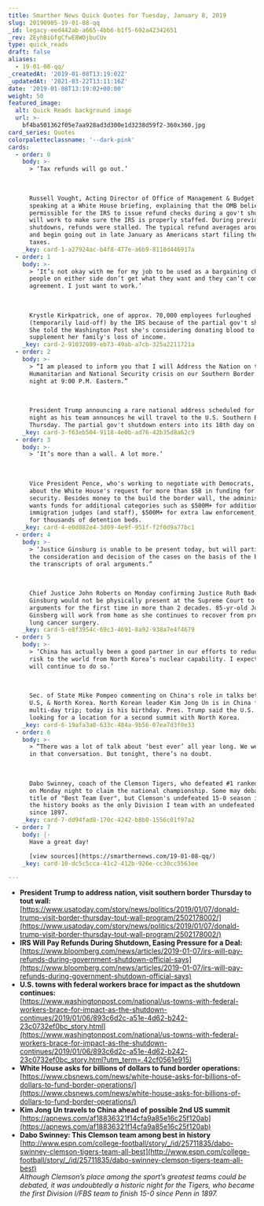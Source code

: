 ```yaml
---
title: Smarther News Quick Quotes for Tuesday, January 8, 2019
slug: 20190905-19-01-08-qq
_id: legacy-eed442ab-a665-4bb6-b1f5-692a42342651
_rev: ZEyhBiGfgCfwE8WOjbuCUv
type: quick_reads
draft: false
aliases:
  - 19-01-08-qq/
_createdAt: '2019-01-08T13:19:02Z'
_updatedAt: '2021-03-22T13:11:16Z'
date: '2019-01-08T13:19:02+00:00'
weight: 50
featured_image:
  alt: Quick Reads background image
  url: >-
    bf4ba501362f05e7aa928ad3d300e1d3238d59f2-360x360.jpg
card_series: Quotes
colorpaletteclassname: '--dark-pink'
cards:
  - order: 0
    body: >-
      > ‘Tax refunds will go out.’  
        
        
        
      Russell Vought, Acting Director of Office of Management & Budget (OMB),
      speaking at a White House briefing, explaining that the OMB believes its
      permissible for the IRS to issue refund checks during a gov't shutdown and
      will work to make sure the IRS is properly staffed. During previous
      shutdowns, refunds were stalled. The typical refund averages around $3,000
      and begin going out in late January as Americans start filing their yearly
      taxes.
    _key: card-1-a27924ac-b4f8-477e-a6b9-8118d446917a
  - order: 1
    body: >-
      > ‘It’s not okay with me for my job to be used as a bargaining chip when
      people on either side don’t get what they want and they can’t come to an
      agreement. I just want to work.’  
        
        
        
      Krystle Kirkpatrick, one of approx. 70,000 employees furloughed
      (temporarily laid-off) by the IRS because of the partial gov't shutdown.
      She told the Washington Post she's considering donating blood to
      supplement her family's loss of income.
    _key: card-2-91032089-eb73-49ab-a7cb-325a2211721a
  - order: 2
    body: >-
      > “I am pleased to inform you that I will Address the Nation on the
      Humanitarian and National Security crisis on our Southern Border. Tuesday
      night at 9:00 P.M. Eastern.”  
        
        
        
      President Trump announcing a rare national address scheduled for Tuesday
      night as his team announces he will travel to the U.S. Southern Border on
      Thursday. The partial gov't shutdown enters into its 18th day on Tuesday.
    _key: card-3-f63eb504-9118-4e0b-ad76-42b35d8a62c9
  - order: 3
    body: >-
      > ‘It’s more than a wall. A lot more.’  
        
        
        
      Vice President Pence, who's working to negotiate with Democrats, speaking
      about the White House's request for more than $5B in funding for border
      security. Besides money to the build the border wall, the administration
      wants funds for additional categories such as $500M+ for additional
      immigration judges (and staff), $500M+ for extra law enforcement, and $4M+
      for thousands of detention beds.
    _key: card-4-e0d882e4-3d09-4e9f-951f-f2f0d9a77bc1
  - order: 4
    body: >-
      > ‘Justice Ginsburg is unable to be present today, but will participate in
      the consideration and decision of the cases on the basis of the briefs and
      the transcripts of oral arguments.”  
        
        
        
      Chief Justice John Roberts on Monday confirming Justice Ruth Bader
      Ginsburg would not be physically present at the Supreme Court to hear
      arguments for the first time in more than 2 decades. 85-yr-old Justice
      Ginsberg will work from home as she continues to recover from preventative
      lung cancer surgery.
    _key: card-5-e8f3954c-69c3-4691-8a92-938a7e4f4679
  - order: 5
    body: >-
      > ‘China has actually been a good partner in our efforts to reduce the
      risk to the world from North Korea’s nuclear capability. I expect they
      will continue to do so.’  
        
        
        
      Sec. of State Mike Pompeo commenting on China's role in talks between the
      U.S, & North Korea. North Korean leader Kim Jong Un is in China for a
      multi-day trip; today is his birthday. Pres. Trump said the U.S. is
      looking for a location for a second summit with North Korea.
    _key: card-6-19afa3a0-633c-484a-9b56-07ea7d3f0e33
  - order: 6
    body: >-
      > “There was a lot of talk about ‘best ever’ all year long. We were never
      in that conversation. But tonight, there’s no doubt.  
        
        
        
      Dabo Swinney, coach of the Clemson Tigers, who defeated #1 ranked Alabama
      on Monday night to claim the national championship. Some may debate the
      title of "Best Team Ever", but Clemson's undefeated 15-0 season is one for
      the history books as the only Division I team with an undefeated season
      since 1897.
    _key: card-7-dd94fad8-170c-4242-b8b0-1556c01f97a2
  - order: 7
    body: |-
      Have a great day!

      [view sources](https://smarthernews.com/19-01-08-qq/)
    _key: card-10-dc5c5cca-41c2-412b-926e-cc30cc5563ee

---
```

* **President Trump to address nation, visit southern border Thursday to tout wall:**  
[https://www.usatoday.com/story/news/politics/2019/01/07/donald-trump-visit-border-thursday-tout-wall-program/2502178002/](https://www.usatoday.com/story/news/politics/2019/01/07/donald-trump-visit-border-thursday-tout-wall-program/2502178002/)
* **IRS Will Pay Refunds During Shutdown, Easing Pressure for a Deal:**  
[https://www.bloomberg.com/news/articles/2019-01-07/irs-will-pay-refunds-during-government-shutdown-official-says](https://www.bloomberg.com/news/articles/2019-01-07/irs-will-pay-refunds-during-government-shutdown-official-says)
* **U.S. towns with federal workers brace for impact as the shutdown continues:**  
[https://www.washingtonpost.com/national/us-towns-with-federal-workers-brace-for-impact-as-the-shutdown-continues/2019/01/06/893c6d2c-a51e-4d62-b242-23c0732ef0bc_story.html](https://www.washingtonpost.com/national/us-towns-with-federal-workers-brace-for-impact-as-the-shutdown-continues/2019/01/06/893c6d2c-a51e-4d62-b242-23c0732ef0bc_story.html?utm_term=.42cf0561e915)
* **White House asks for billions of dollars to fund border operations:**  
[https://www.cbsnews.com/news/white-house-asks-for-billions-of-dollars-to-fund-border-operations/](https://www.cbsnews.com/news/white-house-asks-for-billions-of-dollars-to-fund-border-operations/)
* **Kim Jong Un travels to China ahead of possible 2nd US summit**  
[https://apnews.com/af18836321f14cfa9a85e16c25f120ab](https://apnews.com/af18836321f14cfa9a85e16c25f120ab)
* **Dabo Swinney: This Clemson team among best in history**  
[http://www.espn.com/college-football/story/_/id/25711835/dabo-swinney-clemson-tigers-team-all-best](http://www.espn.com/college-football/story/_/id/25711835/dabo-swinney-clemson-tigers-team-all-best)  
_Although Clemson’s place among the sport’s greatest teams could be debated, it was undoubtedly a historic night for the Tigers, who became the first Division I/FBS team to finish 15-0 since Penn in 1897._
